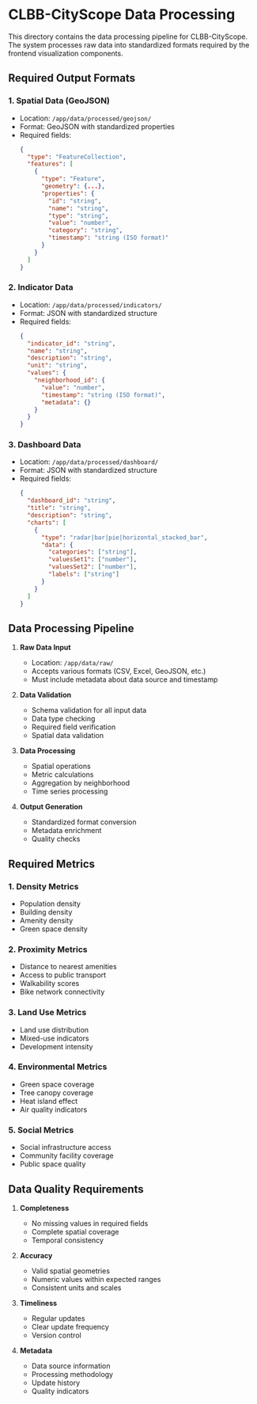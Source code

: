 # CLBB-CityScope Data Processing

This directory contains the data processing pipeline for CLBB-CityScope. The system processes raw data into standardized formats required by the frontend visualization components.

## Required Output Formats

### 1. Spatial Data (GeoJSON)
- Location: `/app/data/processed/geojson/`
- Format: GeoJSON with standardized properties
- Required fields:
  ```json
  {
    "type": "FeatureCollection",
    "features": [
      {
        "type": "Feature",
        "geometry": {...},
        "properties": {
          "id": "string",
          "name": "string",
          "type": "string",
          "value": "number",
          "category": "string",
          "timestamp": "string (ISO format)"
        }
      }
    ]
  }
  ```

### 2. Indicator Data
- Location: `/app/data/processed/indicators/`
- Format: JSON with standardized structure
- Required fields:
  ```json
  {
    "indicator_id": "string",
    "name": "string",
    "description": "string",
    "unit": "string",
    "values": {
      "neighborhood_id": {
        "value": "number",
        "timestamp": "string (ISO format)",
        "metadata": {}
      }
    }
  }
  ```

### 3. Dashboard Data
- Location: `/app/data/processed/dashboard/`
- Format: JSON with standardized structure
- Required fields:
  ```json
  {
    "dashboard_id": "string",
    "title": "string",
    "description": "string",
    "charts": [
      {
        "type": "radar|bar|pie|horizontal_stacked_bar",
        "data": {
          "categories": ["string"],
          "valuesSet1": ["number"],
          "valuesSet2": ["number"],
          "labels": ["string"]
        }
      }
    ]
  }
  ```

## Data Processing Pipeline

1. **Raw Data Input**
   - Location: `/app/data/raw/`
   - Accepts various formats (CSV, Excel, GeoJSON, etc.)
   - Must include metadata about data source and timestamp

2. **Data Validation**
   - Schema validation for all input data
   - Data type checking
   - Required field verification
   - Spatial data validation

3. **Data Processing**
   - Spatial operations
   - Metric calculations
   - Aggregation by neighborhood
   - Time series processing

4. **Output Generation**
   - Standardized format conversion
   - Metadata enrichment
   - Quality checks

## Required Metrics

### 1. Density Metrics
- Population density
- Building density
- Amenity density
- Green space density

### 2. Proximity Metrics
- Distance to nearest amenities
- Access to public transport
- Walkability scores
- Bike network connectivity

### 3. Land Use Metrics
- Land use distribution
- Mixed-use indicators
- Development intensity

### 4. Environmental Metrics
- Green space coverage
- Tree canopy coverage
- Heat island effect
- Air quality indicators

### 5. Social Metrics
- Social infrastructure access
- Community facility coverage
- Public space quality

## Data Quality Requirements

1. **Completeness**
   - No missing values in required fields
   - Complete spatial coverage
   - Temporal consistency

2. **Accuracy**
   - Valid spatial geometries
   - Numeric values within expected ranges
   - Consistent units and scales

3. **Timeliness**
   - Regular updates
   - Clear update frequency
   - Version control

4. **Metadata**
   - Data source information
   - Processing methodology
   - Update history
   - Quality indicators 